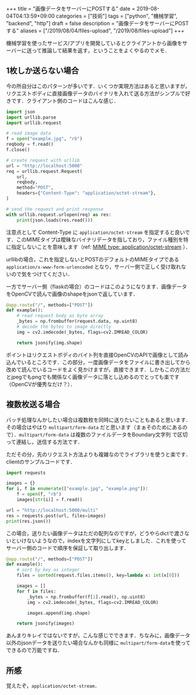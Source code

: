 +++
title = "画像データをサーバーにPOSTする"
date = 2019-08-04T04:13:59+09:00
categories = ["技術"]
tags = ["python", "機械学習", "backend", "http"]
draft = false
description = "画像データをサーバーにPOSTする"
aliases = ["/2019/08/04/files-upload", "/2019/08/files-upload"]
+++

機械学習を使ったサービス/アプリを開発しているとクライアントから画像をサーバーに送って推論して結果を返す，ということをよくやるのでメモ．

## 1枚しか送らない場合
今の所自分はこのパターンが多いです．いくつか実現方法はあると思いますが，リクエストボディに直接画像データのバイナリを入れて送る方法がシンプルで好きです．クライアント側のコードはこんな感じ．

```python
import json
import urllib.parse
import urllib.request

# read image data
f = open("example.jpg", "rb")
reqbody = f.read()
f.close()

# create request with urllib
url = "http://localhost:5000"
req = urllib.request.Request(
    url,
    reqbody,
    method="POST",
    headers={"Content-Type": "application/octet-stream"},
)

# send the request and print response
with urllib.request.urlopen(req) as res:
    print(json.loads(res.read()))
```

注意点として Content-Type に `application/octet-stream` を指定すると良いです．このMIMEタイプは曖昧なバイナリデータを指しており，ファイル種別を特に指定しないことを意味します（ref: [MIME type: application/octet-stream](https://www.iana.org/assignments/media-types/application/octet-stream) ）．

urllibの場合，これを指定しないとPOSTのデフォルトのMIMEタイプである `application/x-www-form-urlencoded` となり，サーバー側で正しく受け取れないので気をつけてください．

一方でサーバー側（flaskの場合）のコードはこのようになります．画像データをOpenCVで読んで画像のshapeをjsonで返しています．

```python
@app.route("/", methods=["POST"])
def example():
    # read request body as byte array
    _bytes = np.frombuffer(request.data, np.uint8)
    # decode the bytes to image directly
    img = cv2.imdecode(_bytes, flags=cv2.IMREAD_COLOR)

    return jsonify(img.shape)
```

ポイントはリクエストボディのバイト列を直接OpenCVのAPIで画像として読み込んでいるところです．この部分，一度画像データをファイルに書き出してから改めて読んでいるコードをよく見かけますが，直接できます．しかもこの方法だとjpegでもpngでも関係なく画像データに落とし込めるのでとっても楽です（OpenCVが優秀なだけ？）．

## 複数枚送る場合
バッチ処理なんかしたい場合は複数枚を同時に送りたいこともあると思います．その場合はやはり `multipart/form-data` だと思います（まぁそのためにあるので）．`multipart/form-data` は複数のファイルデータをBoundary文字列
で区切って連結し，送信する方法です．

ただその分，先のリクエスト方法よりも複雑なのでライブラリを使うと楽です．clientのサンプルコードです．

```python
import requests

images = {}
for i, f in enumerate(["example.jpg", "example.png"]):
    f = open(f, "rb")
    images[str(i)] = f.read()

url = "http://localhost:5000/multi"
res = requests.post(url, files=images)
print(res.json())
```

この場合，送りたい画像データはただの配列なのですが，どうやらdictで渡さないといけないようなので，indexを文字列にしてkeyとしました．これを使ってサーバー側のコードで順序を保証して取り出します．

```python
@app.route("/", methods=["POST"])
def example():
    # sort by key as integer
    files = sorted(request.files.items(), key=lambda x: int(x[0]))

    images = []
    for f in files:
        _bytes = np.frombuffer(f[1].read(), np.uint8)
        img = cv2.imdecode(_bytes, flags=cv2.IMREAD_COLOR)

        images.append(img.shape)

    return jsonify(images)
```

あんまりキレイではないですが，こんな感じでできます．ちなみに，画像データ以外のjsonデータを送りたい場合なんかも同様に `multipart/form-data`を使ってできるので万能ですね．

## 所感

覚えたぞ，`application/octet-stream`．
